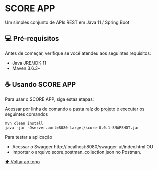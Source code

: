 # SCORE APP

Um simples conjunto de APIs REST em Java 11 / Spring Boot

## 💻 Pré-requisitos

Antes de começar, verifique se você atendeu aos seguintes requisitos:
* Java JRE/JDK 11
* Maven 3.6.3~

## ☕ Usando SCORE APP

Para usar o SCORE APP, siga estas etapas:

Acessar por linha de comando a pasta raíz do projeto e executar os seguintes comandos
```
mvn clean install
java -jar -Dserver.port=8080 target/score-0.0.1-SNAPSHOT.jar
```
Para testar a aplicação
* Acessar o Swagger http://localhost:8080/swagger-ui/index.html
OU
* Importar o arquivo score.postman_collection.json no Postman.

[⬆ Voltar ao topo](#score-app)

